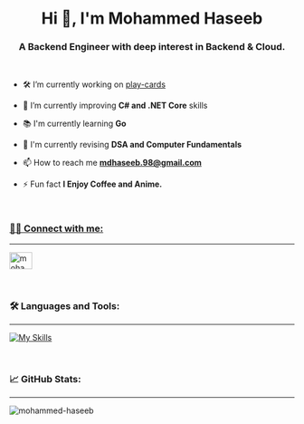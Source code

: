 <h1 align="center">Hi 👋, I'm Mohammed Haseeb</h1>
<h3 align="center">A Backend Engineer with deep interest in Backend & Cloud.</h3>

<br>


- 🛠 I’m currently working on [play-cards](https://github.com/mohammed-haseeb/play-cards)

- 🚀 I’m currently improving **C# and .NET Core** skills

- 📚 I'm currently learning **Go**
  
- 📕 I'm currently revising **DSA and Computer Fundamentals**

- 📫 How to reach me **mdhaseeb.98@gmail.com**

- ⚡ Fun fact **I Enjoy Coffee and Anime.**

<br>


<h3 align="left"><u>🤝🏻 Connect with me:</u></h3>
<hr size="10" noshade/>
<p align="left">
<a href="https://linkedin.com/in/mohammed-haseeb98" target="blank"><img align="center" src="https://raw.githubusercontent.com/rahuldkjain/github-profile-readme-generator/master/src/images/icons/Social/linked-in-alt.svg" alt="mohammed-haseeb98" height="30" width="40" /></a>
</p>
<br>

<h3 align="left">🛠 Languages and Tools:</h3>
<hr size="10" noshade/>

[![My Skills](https://skillicons.dev/icons?i=cs,cpp,dotnet,git,github,aws,gcp,postman,terraform,python,visualstudio,vscode,linux,windows)](https://skillicons.dev)

<br>
<h3>📈 GitHub Stats:</h3>
<hr size="10" noshade/>
<p><img align="center" src="https://github-readme-streak-stats.herokuapp.com/?user=mohammed-haseeb&" alt="mohammed-haseeb" /></p>
